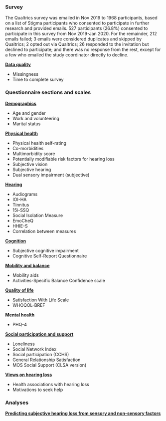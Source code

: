 
### Survey
The Qualtrics survey was emailed in Nov 2019 to 1968 participants, based on a list of Stigma participants who consented to participate in further research and provided emails. 527 participants (26.8%) consented to participate in this survey from Nov 2019-Jan 2020. For the remainder, 212 emails failed; 3 emails were considered duplicates and skipped by Qualtrics; 2 opted out via Qualtrics; 26 responded to the invitation but declined to participate; and there was no response from the rest, except for a few who emailed the study coordinator directly to decline.   

[**Data quality**](https://huiwen-goy.github.io/C2-multidomain/C2-1Quality.html)  
* Missingness  
* Time to complete survey  

### Questionnaire sections and scales
  
[**Demographics**](https://huiwen-goy.github.io/C2-multidomain/C2-2Demographic.html)  
* Age and gender  
* Work and volunteering  
* Marital status  

[**Physical health**](https://huiwen-goy.github.io/C2-multidomain/C2-3Physical.html)  
* Physical health self-rating  
* Co-morbidities  
* Multimorbidity score
* Potentially modifiable risk factors for hearing loss  
* Subjective vision  
* Subjective hearing
* Dual sensory impairment (subjective)  

[**Hearing**](https://huiwen-goy.github.io/C2-multidomain/C2-4Hearing.html)  
* Audiograms
* IOI-HA  
* Tinnitus  
* 15i-SSQ  
* Social Isolation Measure  
* EmoCheQ  
* HHIE-S
* Correlation between measures  

[**Cognition**](https://huiwen-goy.github.io/C2-multidomain/C2-5Cognition.html)  
* Subjective cognitive impairment  
* Cognitive Self-Report Questionnaire  

[**Mobility and balance**](https://huiwen-goy.github.io/C2-multidomain/C2-6Mobility.html)  
* Mobility aids  
* Activities-Specific Balance Confidence scale  

[**Quality of life**](https://huiwen-goy.github.io/C2-multidomain/C2-7QoL.html)  
* Satisfaction With Life Scale  
* WHOQOL-BREF  

[**Mental health**](https://huiwen-goy.github.io/C2-multidomain/C2-8Mental.html) 
* PHQ-4  

[**Social participation and support**](https://huiwen-goy.github.io/C2-multidomain/C2-9Social.html)  
* Loneliness  
* Social Network Index  
* Social participation (CCHS)  
* General Relationship Satisfaction  
* MOS Social Support (CLSA version)  

[**Views on hearing loss**](https://huiwen-goy.github.io/C2-multidomain/C2-10Views.html)  
* Health associations with hearing loss  
* Motivations to seek help

### Analyses  

[**Predicting subjective hearing loss from sensory and non-sensory factors**](https://huiwen-goy.github.io/C2-multidomain/C2-11Analyses.html)  







